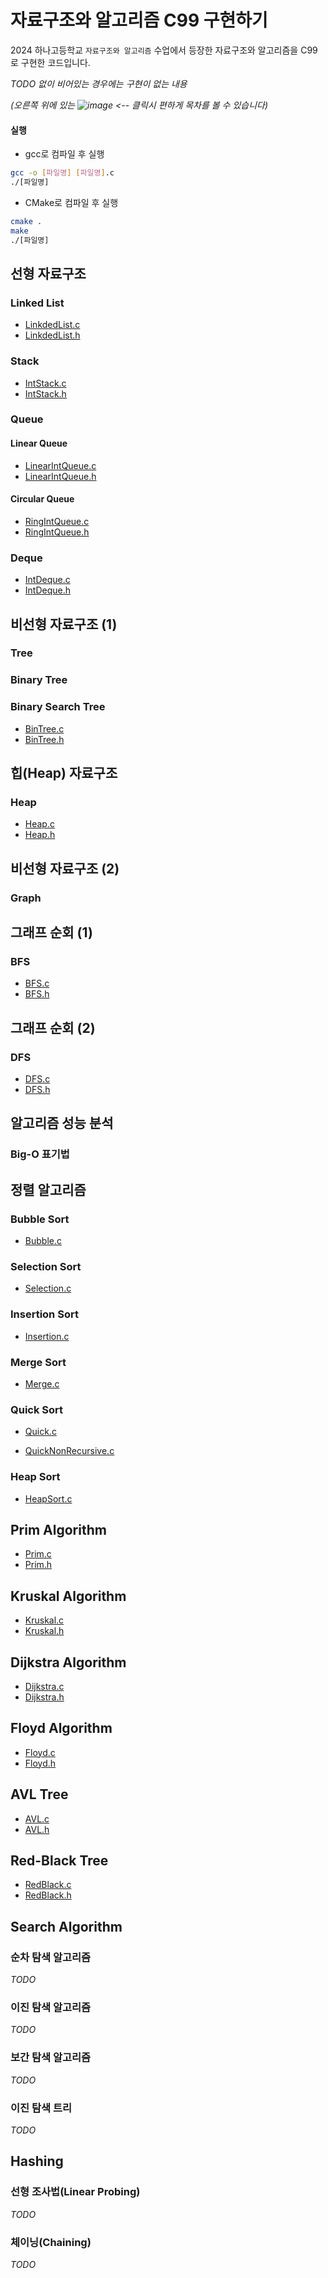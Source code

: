 # 자료구조와 알고리즘 C99 구현하기

2024 하나고등학교 `자료구조와 알고리즘` 수업에서 등장한 자료구조와 알고리즘을 C99로 구현한 코드입니다.

*TODO 없이 비어있는 경우에는 구현이 없는 내용*

*(오른쪽 위에 있는 ![image](https://github.com/user-attachments/assets/68d2c103-0d67-473d-9dbd-7129e565fc38) <-- 클릭시 편하게 목차를 볼
수 있습니다)*

#### 실행

* gcc로 컴파일 후 실행

```bash
gcc -o [파일명] [파일명].c
./[파일명]
```

* CMake로 컴파일 후 실행

```bash
cmake .
make
./[파일명]
```

## 선형 자료구조

### Linked List

- [LinkdedList.c](https://github.com/BetaTester772/has-data-structure-and-algorithm-c99/blob/master/LinkdedList.c)
- [LinkdedList.h](https://github.com/BetaTester772/has-data-structure-and-algorithm-c99/blob/master/LinkdedList.h)

### Stack

- [IntStack.c](https://github.com/BetaTester772/has-data-structure-and-algorithm-c99/blob/master/IntStack.c)
- [IntStack.h](https://github.com/BetaTester772/has-data-structure-and-algorithm-c99/blob/master/IntStack.h)

### Queue

#### Linear Queue

- [LinearIntQueue.c](https://github.com/BetaTester772/has-data-structure-and-algorithm-c99/blob/master/LinearIntQueue.c)
- [LinearIntQueue.h](https://github.com/BetaTester772/has-data-structure-and-algorithm-c99/blob/master/LinearIntQueue.h)

#### Circular Queue

- [RingIntQueue.c](https://github.com/BetaTester772/has-data-structure-and-algorithm-c99/blob/master/RingIntQueue.c)
- [RingIntQueue.h](https://github.com/BetaTester772/has-data-structure-and-algorithm-c99/blob/master/RingIntQueue.h)

### Deque

- [IntDeque.c](https://github.com/BetaTester772/has-data-structure-and-algorithm-c99/blob/master/IntDeque.c)
- [IntDeque.h](https://github.com/BetaTester772/has-data-structure-and-algorithm-c99/blob/master/IntDeque.h)

## 비선형 자료구조 (1)

### Tree

### Binary Tree

### Binary Search Tree

- [BinTree.c](https://github.com/BetaTester772/has-data-structure-and-algorithm-c99/blob/master/BinTree.c)
- [BinTree.h](https://github.com/BetaTester772/has-data-structure-and-algorithm-c99/blob/master/BinTree.h)

## 힙(Heap) 자료구조

### Heap

- [Heap.c](https://github.com/BetaTester772/has-data-structure-and-algorithm-c99/blob/master/Heap.c)
- [Heap.h](https://github.com/BetaTester772/has-data-structure-and-algorithm-c99/blob/master/Heap.h)

## 비선형 자료구조 (2)

### Graph

## 그래프 순회 (1)

### BFS

- [BFS.c](https://github.com/BetaTester772/has-data-structure-and-algorithm-c99/blob/master/BFS.c)
- [BFS.h](https://github.com/BetaTester772/has-data-structure-and-algorithm-c99/blob/master/BFS.h)

## 그래프 순회 (2)

### DFS

- [DFS.c](https://github.com/BetaTester772/has-data-structure-and-algorithm-c99/blob/master/DFS.c)
- [DFS.h](https://github.com/BetaTester772/has-data-structure-and-algorithm-c99/blob/master/DFS.h)

## 알고리즘 성능 분석

### Big-O 표기법

## 정렬 알고리즘

### Bubble Sort

- [Bubble.c](https://github.com/BetaTester772/has-data-structure-and-algorithm-c99/blob/master/Bubble.c)

### Selection Sort

- [Selection.c](https://github.com/BetaTester772/has-data-structure-and-algorithm-c99/blob/master/Selection.c)

### Insertion Sort

- [Insertion.c](https://github.com/BetaTester772/has-data-structure-and-algorithm-c99/blob/master/Insertion.c)

### Merge Sort

- [Merge.c](https://github.com/BetaTester772/has-data-structure-and-algorithm-c99/blob/master/Merge.c)

### Quick Sort

- [Quick.c](https://github.com/BetaTester772/has-data-structure-and-algorithm-c99/blob/master/Quick.c)


- [QuickNonRecursive.c](https://github.com/BetaTester772/has-data-structure-and-algorithm-c99/blob/master/QuickNonRecursive.c)

### Heap Sort

- [HeapSort.c](https://github.com/BetaTester772/has-data-structure-and-algorithm-c99/blob/master/HeapSort.c)

## Prim Algorithm

- [Prim.c](https://github.com/BetaTester772/has-data-structure-and-algorithm-c99/blob/master/Prim.c)
- [Prim.h](https://github.com/BetaTester772/has-data-structure-and-algorithm-c99/blob/master/Prim.h)

## Kruskal Algorithm

- [Kruskal.c](https://github.com/BetaTester772/has-data-structure-and-algorithm-c99/blob/master/Kruskal.c)
- [Kruskal.h](https://github.com/BetaTester772/has-data-structure-and-algorithm-c99/blob/master/Kruskal.h)

## Dijkstra Algorithm

- [Dijkstra.c](https://github.com/BetaTester772/has-data-structure-and-algorithm-c99/blob/master/Dijkstra.c)
- [Dijkstra.h](https://github.com/BetaTester772/has-data-structure-and-algorithm-c99/blob/master/Dijkstra.h)

## Floyd Algorithm

- [Floyd.c](https://github.com/BetaTester772/has-data-structure-and-algorithm-c99/blob/master/Floyd.c)
- [Floyd.h](https://github.com/BetaTester772/has-data-structure-and-algorithm-c99/blob/master/Floyd.h)

## AVL Tree

- [AVL.c](https://github.com/BetaTester772/has-data-structure-and-algorithm-c99/blob/master/AVL.c)
- [AVL.h](https://github.com/BetaTester772/has-data-structure-and-algorithm-c99/blob/master/AVL.h)

## Red-Black Tree

- [RedBlack.c](https://github.com/BetaTester772/has-data-structure-and-algorithm-c99/blob/master/RedBlack.c)
- [RedBlack.h](https://github.com/BetaTester772/has-data-structure-and-algorithm-c99/blob/master/RedBlack.h)

## Search Algorithm

### 순차 탐색 알고리즘

*TODO*

### 이진 탐색 알고리즘

*TODO*

### 보간 탐색 알고리즘

*TODO*

### 이진 탐색 트리

*TODO*

## Hashing

### 선형 조사법(Linear Probing)

*TODO*

### 체이닝(Chaining)

*TODO*
